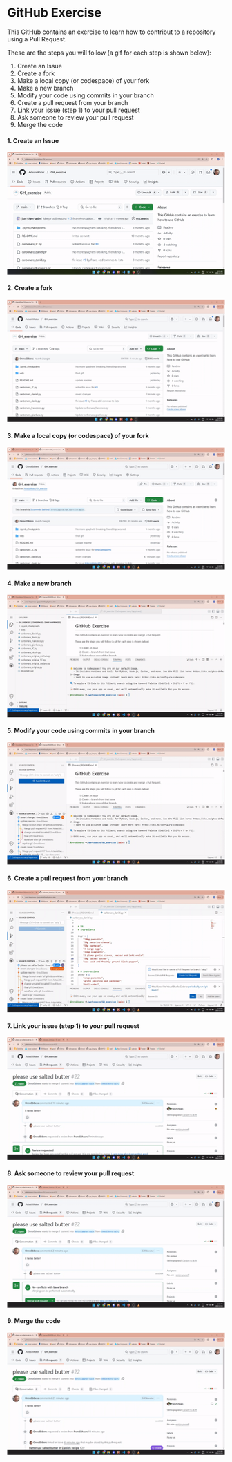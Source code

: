 # GitHub Exercise
This GitHub contains an exercise to learn how to contribut to a repository using a Pull Request.

These are the steps you will follow (a gif for each step is shown below):
1. Create an Issue
2. Create a fork
3. Make a local copy (or codespace) of your fork
4. Make a new branch
5. Modify your code using commits in your branch
6. Create a pull request from your branch
7. Link your issue (step 1) to your pull request
8. Ask someone to review your pull request
9. Merge the code

#### 1. Create an Issue
![](vids/make_issue.gif)
#### 2. Create a fork
![](vids/create_fork.gif)
#### 3. Make a local copy (or codespace) of your fork
![](vids/create_codespace.gif)
#### 4. Make a new branch
![](vids/create_branch.gif)
#### 5. Modify your code using commits in your branch
![](vids/create_commit.gif)
#### 6. Create a pull request from your branch
![](vids/create_pull_request.gif)
#### 7. Link your issue (step 1) to your pull request
![](vids/link_issue_pr.gif)
#### 8. Ask someone to review your pull request
![](vids/review_pull_request.gif)
#### 9. Merge the code 
![](vids/merge_pull_request.gif)
